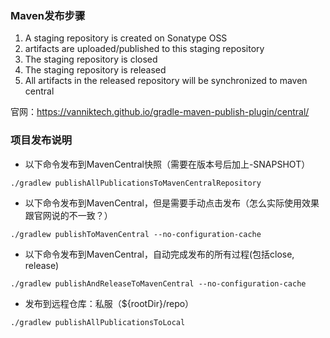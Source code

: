 ### Maven发布步骤

1. A staging repository is created on Sonatype OSS
2. artifacts are uploaded/published to this staging repository
3. The staging repository is closed
4. The staging repository is released
5. All artifacts in the released repository will be synchronized to maven central

官网：https://vanniktech.github.io/gradle-maven-publish-plugin/central/

### 项目发布说明

- 以下命令发布到MavenCentral快照（需要在版本号后加上-SNAPSHOT）

```
./gradlew publishAllPublicationsToMavenCentralRepository
```

- 以下命令发布到MavenCentral，但是需要手动点击发布（怎么实际使用效果跟官网说的不一致？）

```
./gradlew publishToMavenCentral --no-configuration-cache
```

- 以下命令发布到MavenCentral，自动完成发布的所有过程(包括close, release)

```
./gradlew publishAndReleaseToMavenCentral --no-configuration-cache
```

- 发布到远程仓库：私服（${rootDir}/repo）

```
./gradlew publishAllPublicationsToLocal
```
